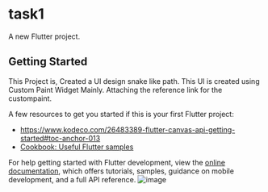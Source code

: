 # task1

A new Flutter project.

## Getting Started

This Project is, 
Created a UI design snake like path.
This UI is created using Custom Paint Widget Mainly.
Attaching the reference link for the custompaint.


A few resources to get you started if this is your first Flutter project:

- https://www.kodeco.com/26483389-flutter-canvas-api-getting-started#toc-anchor-013
- [Cookbook: Useful Flutter samples](https://docs.flutter.dev/cookbook)

For help getting started with Flutter development, view the
[online documentation](https://docs.flutter.dev/), which offers tutorials,
samples, guidance on mobile development, and a full API reference.
![image](https://user-images.githubusercontent.com/65484981/205643934-55491807-7464-497d-87bb-797ac493e420.png)
